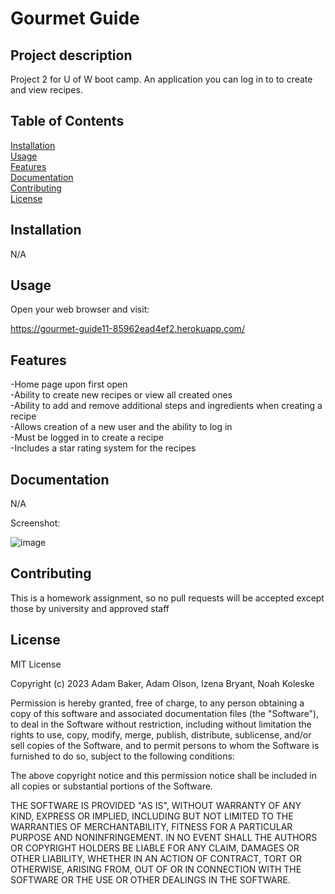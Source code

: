 # Gourmet Guide

## Project description

Project 2 for U of W boot camp. An application you can log in to to create and view recipes.

## Table of Contents

[Installation](#installation)<br>
[Usage](#installation)<br>
[Features](#features)<br>
[Documentation](#documentation)<br>
[Contributing](#contributing)<br>
[License](#license)<br>

## Installation

N/A

## Usage

Open your web browser and visit:

https://gourmet-guide11-85962ead4ef2.herokuapp.com/

## Features

-Home page upon first open<br>
-Ability to create new recipes or view all created ones<br>
-Ability to add and remove additional steps and ingredients when creating a recipe<br>
-Allows creation of a new user and the ability to log in<br>
-Must be logged in to create a recipe<br>
-Includes a star rating system for the recipes

## Documentation

N/A

Screenshot:

![image](https://github.com/adamolson11/Gourmet-Guide/assets/123577761/a7d884d3-49e4-4d49-918a-ec28be580d10)
## Contributing

This is a homework assignment, so no pull requests will be accepted except those by university and approved staff

## License

MIT License

Copyright (c) 2023 Adam Baker, Adam Olson, Izena Bryant, Noah Koleske

Permission is hereby granted, free of charge, to any person obtaining a copy
of this software and associated documentation files (the "Software"), to deal
in the Software without restriction, including without limitation the rights
to use, copy, modify, merge, publish, distribute, sublicense, and/or sell
copies of the Software, and to permit persons to whom the Software is
furnished to do so, subject to the following conditions:

The above copyright notice and this permission notice shall be included in all
copies or substantial portions of the Software.

THE SOFTWARE IS PROVIDED "AS IS", WITHOUT WARRANTY OF ANY KIND, EXPRESS OR
IMPLIED, INCLUDING BUT NOT LIMITED TO THE WARRANTIES OF MERCHANTABILITY,
FITNESS FOR A PARTICULAR PURPOSE AND NONINFRINGEMENT. IN NO EVENT SHALL THE
AUTHORS OR COPYRIGHT HOLDERS BE LIABLE FOR ANY CLAIM, DAMAGES OR OTHER
LIABILITY, WHETHER IN AN ACTION OF CONTRACT, TORT OR OTHERWISE, ARISING FROM,
OUT OF OR IN CONNECTION WITH THE SOFTWARE OR THE USE OR OTHER DEALINGS IN THE
SOFTWARE.


